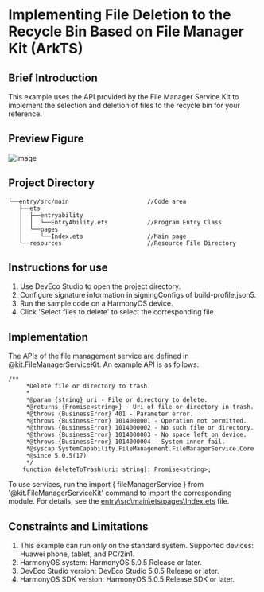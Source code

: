 # Implementing File Deletion to the Recycle Bin Based on File Manager Kit (ArkTS)

## Brief Introduction 
This example uses the API provided by the File Manager Service Kit to implement the selection and
deletion of files to the recycle bin for your reference.

## Preview Figure

![Image](./screenshots/device/indexPage_en.gif)	

## Project Directory

```
└──entry/src/main                      //Code area
   ├──ets
   │  ├──entryability 
   │  │  └──EntryAbility.ets           //Program Entry Class
   │  └──pages
   │     └──Index.ets                  //Main page
   └──resources                        //Resource File Directory
```

## Instructions for use

1.  Use DevEco Studio to open the project directory.
2.  Configure signature information in signingConfigs of build-profile.json5.
3.  Run the sample code on a HarmonyOS device.
4.  Click 'Select files to delete' to select the corresponding file.

## Implementation

The APIs of the file management service are defined in @kit.FileManagerServiceKit. An example API is as follows:

```
/**
     *Delete file or directory to trash.
     *
     *@param {string} uri - File or directory to delete.
     *@returns {Promise<string>} - Uri of file or directory in trash.
     *@throws {BusinessError} 401 - Parameter error.
     *@throws {BusinessError} 1014000001 - Operation not permitted.
     *@throws {BusinessError} 1014000002 - No such file or directory.
     *@throws {BusinessError} 1014000003 - No space left on device.
     *@throws {BusinessError} 1014000004 - System inner fail.
     *@syscap SystemCapability.FileManagement.FileManagerService.Core
     *@since 5.0.5(17)
     */
    function deleteToTrash(uri: string): Promise<string>;
```

To use services, run the import { fileManagerService } from '@kit.FileManagerServiceKit' command to import the corresponding module.
For details, see the [entry\src\main\ets\pages\Index.ets](./entry/src/main/ets/pages/Index.ets)  file.

## Constraints and Limitations

1.  This example can run only on the standard system. Supported devices: Huawei phone, tablet, and PC/2in1.
2.  HarmonyOS system: HarmonyOS 5.0.5 Release or later.
3.  DevEco Studio version: DevEco Studio 5.0.5 Release or later.
4.  HarmonyOS SDK version: HarmonyOS 5.0.5 Release SDK or later.

